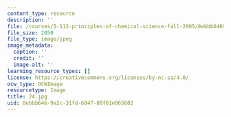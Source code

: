```yaml
---
content_type: resource
description: ''
file: /courses/5-112-principles-of-chemical-science-fall-2005/8ebbb6469a2c31fd684780f61e065602_24.jpg
file_size: 2050
file_type: image/jpeg
image_metadata:
  caption: ''
  credit: ''
  image-alt: ''
learning_resource_types: []
license: https://creativecommons.org/licenses/by-nc-sa/4.0/
ocw_type: OCWImage
resourcetype: Image
title: 24.jpg
uid: 8ebbb646-9a2c-31fd-6847-80f61e065602
---
```

